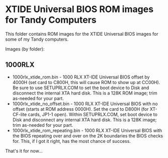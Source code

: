 # XTIDE Universal BIOS ROM images for Tandy Computers

This folder contains ROM images for the XTIDE Universal BIOS images for some of my Tandy computers.

Images (by folder):

## 1000RLX
* 1000rlx_xtide_rom.bin - 1000 RLX XT-IDE Universal BIOS offset by 4000H (set card to C800H, this will cause ROM to show up at CC00H).  Be sure to use SETUPRLX.COM to set the boot device to Disk and disconnect the internal XTA hard disk.  This is a 128K ROM image; trim as-needed for your part.
* 1000rlx_xtide_no_offset.bin - 1000 RLX XT-IDE Universal BIOS with no offset (starts at ROM address 0000H).  Set the card to D800H (for XT-CF-lite cards, JP1-1 open).  Within SETUPRLX.COM, set boot device to Disk and disconnect any internal XTA hard disk.  This is a 128K image; trim as-needed for your part.
* 1000rlx_xtide_rom_repeating.bin - 1000 RLX XT-IDE Universal BIOS with the BIOS repeating over and over on the 2K boundaries the BIOS checks for.  This, if I got it right, has the most chance of success.

That's it for now...
